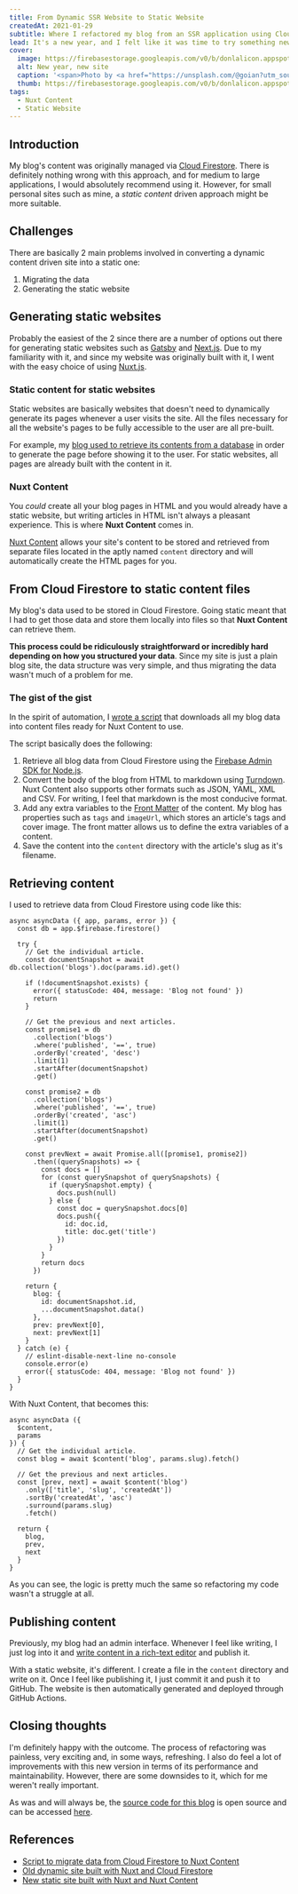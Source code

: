 ```yaml
---
title: From Dynamic SSR Website to Static Website
createdAt: 2021-01-29
subtitle: Where I refactored my blog from an SSR application using Cloud Firestore to a static application
lead: It's a new year, and I felt like it was time to try something new.
cover:
  image: https://firebasestorage.googleapis.com/v0/b/donlalicon.appspot.com/o/ian-schneider-PAykYb-8Er8-unsplash-1280.jpg?alt=media&token=f980b83f-74f2-4e64-bf36-af81824d8a61
  alt: New year, new site
  caption: '<span>Photo by <a href="https://unsplash.com/@goian?utm_source=unsplash&amp;utm_medium=referral&amp;utm_content=creditCopyText">Ian Schneider</a> on <a href="https://unsplash.com/s/photos/new?utm_source=unsplash&amp;utm_medium=referral&amp;utm_content=creditCopyText">Unsplash</a></span>'
  thumb: https://firebasestorage.googleapis.com/v0/b/donlalicon.appspot.com/o/ian-schneider-PAykYb-8Er8-unsplash-640.jpg?alt=media&token=ff74111f-4a68-4dd4-a3d3-292c97ad7aa1
tags:
  - Nuxt Content
  - Static Website
---
```

## Introduction
My blog's content was originally managed via [Cloud Firestore](https://firebase.google.com/docs/firestore). There is definitely nothing wrong with this approach, and for medium to large applications, I would absolutely recommend using it. However, for small personal sites such as mine, a *static content* driven approach might be more suitable.

## Challenges
There are basically 2 main problems involved in converting a dynamic content driven site into a static one:

1. Migrating the data
2. Generating the static website

## Generating static websites

Probably the easiest of the 2 since there are a number of options out there for generating static websites such as [Gatsby](https://www.gatsbyjs.com/) and [Next.js](https://nextjs.org/). Due to my familiarity with it, and since my website was originally built with it, I went with the easy choice of using [Nuxt.js](https://nuxtjs.org/).

### Static content for static websites

Static websites are basically websites that doesn't need to dynamically generate its pages whenever a user visits the site. All the files necessary for all the website's pages to be fully accessible to the user are all pre-built.

For example, my [blog used to retrieve its contents from a database](/blog/get-data-cloud-firestore-universal-nuxt) in order to generate the page before showing it to the user. For static websites, all pages are already built with the content in it.

### Nuxt Content

You *could* create all your blog pages in HTML and you would already have a static website, but writing articles in HTML isn't always a pleasant experience. This is where **Nuxt Content** comes in. 

[Nuxt Content](https://content.nuxtjs.org/) allows your site's content to be stored and retrieved from separate files located in the aptly named `content` directory and will automatically create the HTML pages for you.

## From Cloud Firestore to static content files

My blog's data used to be stored in Cloud Firestore. Going static meant that I had to get those data and store them locally into files so that **Nuxt Content** can retrieve them.  

**This process could be ridiculously straightforward or incredibly hard depending on how you structured your data**. Since my site is just a plain blog site, the data structure was very simple, and thus migrating the data wasn't much of a problem for me.

### The gist of the gist

In the spirit of automation, I [wrote a script](https://gist.github.com/angheloko/7bbfff17c2b74e7b61d3cb048c4ccf6b) that downloads all my blog data into content files ready for Nuxt Content to use.

The script basically does the following:

1. Retrieve all blog data from Cloud Firestore using the [Firebase Admin SDK for Node.js](https://firebase.google.com/docs/firestore/quickstart#node.js).
2. Convert the body of the blog from HTML to markdown using [Turndown](https://github.com/domchristie/turndown). Nuxt Content also supports other formats such as JSON, YAML, XML and CSV. For writing, I feel that markdown is the most conducive format.
3. Add any extra variables to the [Front Matter](https://content.nuxtjs.org/writing#front-matter) of the content. My blog has properties such as `tags` and `imageUrl`, which stores an article's tags and cover image. The front matter allows us to define the extra variables of a content. 
4. Save the content into the `content` directory with the article's slug as it's filename.

## Retrieving content

I used to retrieve data from Cloud Firestore using code like this:

```js[/src/pages/blog/_id/index.vue]
async asyncData ({ app, params, error }) {
  const db = app.$firebase.firestore()

  try {
    // Get the individual article.
    const documentSnapshot = await db.collection('blogs').doc(params.id).get()

    if (!documentSnapshot.exists) {
      error({ statusCode: 404, message: 'Blog not found' })
      return
    }

    // Get the previous and next articles.
    const promise1 = db
      .collection('blogs')
      .where('published', '==', true)
      .orderBy('created', 'desc')
      .limit(1)
      .startAfter(documentSnapshot)
      .get()

    const promise2 = db
      .collection('blogs')
      .where('published', '==', true)
      .orderBy('created', 'asc')
      .limit(1)
      .startAfter(documentSnapshot)
      .get()

    const prevNext = await Promise.all([promise1, promise2])
      .then((querySnapshots) => {
        const docs = []
        for (const querySnapshot of querySnapshots) {
          if (querySnapshot.empty) {
            docs.push(null)
          } else {
            const doc = querySnapshot.docs[0]
            docs.push({
              id: doc.id,
              title: doc.get('title')
            })
          }
        }
        return docs
      })

    return {
      blog: {
        id: documentSnapshot.id,
        ...documentSnapshot.data()
      },
      prev: prevNext[0],
      next: prevNext[1]
    }
  } catch (e) {
    // eslint-disable-next-line no-console
    console.error(e)
    error({ statusCode: 404, message: 'Blog not found' })
  }
}
```

With Nuxt Content, that becomes this:

```js[/pages/blog/_slug.vue]
async asyncData ({
  $content,
  params
}) {
  // Get the individual article.
  const blog = await $content('blog', params.slug).fetch()

  // Get the previous and next articles.
  const [prev, next] = await $content('blog')
    .only(['title', 'slug', 'createdAt'])
    .sortBy('createdAt', 'asc')
    .surround(params.slug)
    .fetch()

  return {
    blog,
    prev,
    next
  }
}
```

As you can see, the logic is pretty much the same so refactoring my code wasn't a struggle at all.

## Publishing content

Previously, my blog had an admin interface. Whenever I feel like writing, I just log into it and [write content in a rich-text editor](/blog/writing-rich-text-content-firestore-tiptap-nuxt) and publish it.

With a static website, it's different. I create a file in the `content` directory and write on it. Once I feel like publishing it, I just commit it and push it to GitHub. The website is then automatically generated and deployed through GitHub Actions.

## Closing thoughts

I'm definitely happy with the outcome. The process of refactoring was painless, very exciting and, in some ways, refreshing. I also do feel a lot of improvements with this new version in terms of its performance and maintainability. However, there are some downsides to it, which for me weren't really important.

As was and will always be, the [source code for this blog](https://github.com/angheloko/donlalicon-static) is open source and can be accessed [here](https://github.com/angheloko/donlalicon-static).

## References

- [Script to migrate data from Cloud Firestore to Nuxt Content](https://gist.github.com/angheloko/7bbfff17c2b74e7b61d3cb048c4ccf6b)
- [Old dynamic site built with Nuxt and Cloud Firestore](https://github.com/angheloko/donlalicon)
- [New static site built with Nuxt and Nuxt Content](https://github.com/angheloko/donlalicon-static)
